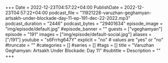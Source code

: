 +++
Date = 2022-12-23T04:57:22+04:00
PublishDate = 2022-12-23T04:57:22+04:00
podcast_file = "11921228-varuzhan-geghamyan-artsakh-under-blockade-day-11-ep-191-dec-22-2022.mp3" 
podcast_duration = "2446"
podcast_bytes = "29401634"
episode_image = "img/episode/default.jpg"
#episode_banner = ""
guests = ["vgeghamyan"] 
episode = "191"
images = ["img/episode/default-social.jpg"]
aliases = ["/191"]
youtube = "s6Frrhg647Y"
explicit = "no" # values are "yes" or "no"
#truncate = ""
#categories = []
#series = []
#tags = []
title = "Varuzhan Geghamyan: Artsakh Under Blockade: Day 11"
#subtitle = 
Description = ""
+++
